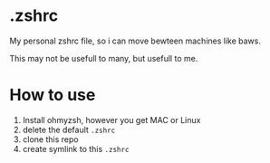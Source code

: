 # .zshrc

My personal zshrc file, so i can move bewteen machines like baws.

This may not be usefull to many, but usefull to me.

# How to use

1. Install ohmyzsh, however you get MAC or Linux
2. delete the default `.zshrc`
3. clone this repo
4. create symlink to this `.zshrc`
